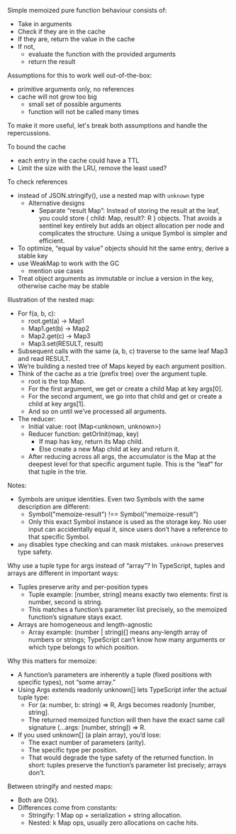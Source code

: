Simple memoized pure function behaviour consists of:
- Take in arguments
- Check if they are in the cache
- If they are, return the value in the cache
- If not, 
    - evaluate the function with the provided arguments
    - return the result

Assumptions for this to work well out-of-the-box:
- primitive arguments only, no references
- cache will not grow too big
    - small set of possible arguments
    - function will not be called many times

To make it more useful, let's break both assumptions and handle the repercussions.

To bound the cache
- each entry in the cache could have a TTL
- Limit the size with the LRU, remove the least used?

To check references
- instead of JSON.stringify(), use a nested map with `unknown` type
    - Alternative designs
        - Separate “result Map”: Instead of storing the result at the leaf, you could store { child: Map, result?: R } objects. That avoids a sentinel key entirely but adds an object allocation per node and complicates the structure. Using a unique Symbol is simpler and efficient.
- To optimize, “equal by value” objects should hit the same entry, derive a stable key
- use WeakMap to work with the GC
    - mention use cases
- Treat object arguments as immutable or inclue a version in the key, otherwise cache may be stable

Illustration of the nested map:
- For f(a, b, c):
	- root.get(a) -> Map1
	- Map1.get(b) -> Map2
	- Map2.get(c) -> Map3
	- Map3.set(RESULT, result)
- Subsequent calls with the same (a, b, c) traverse to the same leaf Map3 and read RESULT.
- We’re building a nested tree of Maps keyed by each argument position.
- Think of the cache as a trie (prefix tree) over the argument tuple.
	- root is the top Map.
	- For the first argument, we get or create a child Map at key args[0].
	- For the second argument, we go into that child and get or create a child at key args[1].
	- And so on until we’ve processed all arguments.
- The reducer:
	- Initial value: root (Map<unknown, unknown>)
	- Reducer function: getOrInit(map, key)
		- If map has key, return its Map child.
		- Else create a new Map child at key and return it.
	- After reducing across all args, the accumulator is the Map at the deepest level for that specific argument tuple. This is the “leaf” for that tuple in the trie.

Notes:
- Symbols are unique identities. Even two Symbols with the same description are different:
    - Symbol("memoize-result") !== Symbol("memoize-result")
    - Only this exact Symbol instance is used as the storage key. No user input can accidentally equal it, since users don’t have a reference to that specific Symbol.
- `any` disables type checking and can mask mistakes. `unknown` preserves type safety.

Why use a tuple type for args instead of “array”?
In TypeScript, tuples and arrays are different in important ways:

- Tuples preserve arity and per-position types
	- Tuple example: [number, string] means exactly two elements: first is number, second is string.
	- This matches a function’s parameter list precisely, so the memoized function’s signature stays exact.
- Arrays are homogeneous and length-agnostic
	- Array example: (number | string)[] means any-length array of numbers or strings; TypeScript can’t know how many arguments or which type belongs to which position.

Why this matters for memoize:
- A function’s parameters are inherently a tuple (fixed positions with specific types), not “some array.”
- Using Args extends readonly unknown[] lets TypeScript infer the actual tuple type:
	- For (a: number, b: string) => R, Args becomes readonly [number, string].
	- The returned memoized function will then have the exact same call signature (...args: [number, string]) => R.
- If you used unknown[] (a plain array), you’d lose:
	- The exact number of parameters (arity).
	- The specific type per position.
	- That would degrade the type safety of the returned function.
In short: tuples preserve the function’s parameter list precisely; arrays don’t.

Between stringify and nested maps:
- Both are O(k).
- Differences come from constants:
	- Stringify: 1 Map op + serialization + string allocation.
	- Nested: k Map ops, usually zero allocations on cache hits.
